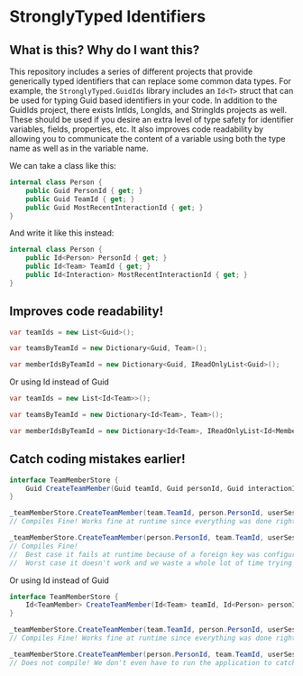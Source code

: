 # StronglyTyped Identifiers

## What is this? Why do I want this?

This repository includes a series of different projects that provide generically typed identifiers that can replace some common data types. For example, the ```StronglyTyped.GuidIds``` library includes an ```Id<T>``` struct that can be used for typing Guid based identifiers in your code. In addition to the GuidIds project, there exists IntIds, LongIds, and StringIds projects as well. These should be used if you desire an extra level of type safety for identifier variables, fields, properties, etc. It also improves code readability by allowing you to communicate the content of a variable using both the type name as well as in the variable name.

We can take a class like this:

```csharp
internal class Person {
	public Guid PersonId { get; }
	public Guid TeamId { get; }
	public Guid MostRecentInteractionId { get; }
}
```

And write it like this instead:

```csharp
internal class Person {
	public Id<Person> PersonId { get; }
	public Id<Team> TeamId { get; }
	public Id<Interaction> MostRecentInteractionId { get; }
}
```


## Improves code readability!

```csharp
var teamIds = new List<Guid>();

var teamsByTeamId = new Dictionary<Guid, Team>();

var memberIdsByTeamId = new Dictionary<Guid, IReadOnlyList<Guid>();
```

Or using Id instead of Guid

```csharp
var teamIds = new List<Id<Team>>();

var teamsByTeamId = new Dictionary<Id<Team>, Team>();

var memberIdsByTeamId = new Dictionary<Id<Team>, IReadOnlyList<Id<Member>>();
```


## Catch coding mistakes earlier!

```csharp
interface TeamMemberStore {
	Guid CreateTeamMember(Guid teamId, Guid personId, Guid interactionId)
}

_teamMemberStore.CreateTeamMember(team.TeamId, person.PersonId, userSession.InteractionId);
// Compiles Fine! Works fine at runtime since everything was done right!

_teamMemberStore.CreateTeamMember(person.PersonId, team.TeamId, userSession.InteractionId);
// Compiles Fine!
//  Best case it fails at runtime because of a foreign key was configured on the database and it's fairly obvious what we did wrong.
//  Worst case it doesn't work and we waste a whole lot of time trying to figure out why we can't get joining a team to work only to realize we made this stupid mistake.
```

Or using Id instead of Guid

```csharp
interface TeamMemberStore {
	Id<TeamMember> CreateTeamMember(Id<Team> teamId, Id<Person> personId, Id<Interaction> interactionId)
}

_teamMemberStore.CreateTeamMember(team.TeamId, person.PersonId, userSession.InteractionId);
// Compiles Fine! Works fine at runtime since everything was done right!

_teamMemberStore.CreateTeamMember(person.PersonId, team.TeamId, userSession.InteractionId);
// Does not compile! We don't even have to run the application to catch this type is error. A red, swiggly underline shows us the problem!
```